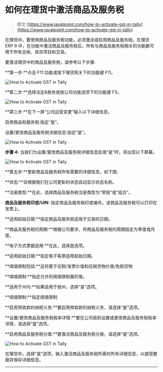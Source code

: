 # 如何在理货中激活商品及服务税

> 原文:[https://www.javatpoint.com/how-to-activate-gst-in-tally](https://www.javatpoint.com/how-to-activate-gst-in-tally)

在理货中，要使用商品及服务税功能，必须激活或启用商品及服务税。在理货 ERP 9 中，在功能中激活商品及服务税后，所有与商品及服务税相关的功能都可用于所有总账、库存项目和交易。

要激活理货中的商品及服务税，请参考以下步骤:

**第一步:**点击 F11:功能或按下理货网关下的功能键 F11。

![How to Activate GST in Tally](../Images/c6cd3fb53faa124d339f3465fe6e551b.png)

**第二步:**选择法定&税务或按公司功能选项下的功能键 F3。

![How to Activate GST in Tally](../Images/185ce43a3380bdcf06483406f6afec87.png)

**第三步:**在下一屏“公司运营变更”输入以下详细信息。

启用商品和服务税:指定“是”。

设置/更改商品及服务税详细信息:指定“是”。

![How to Activate GST in Tally](../Images/ae3c685e383a21a704be9d07d19f018d.png)

**步骤 4:** 当我们为设置/更改商品及服务税详细信息启用“是”时，将出现以下屏幕。

![How to Activate GST in Tally](../Images/3470fee8956ca35b883031406b53beaa.png)

**第五步:**更新商品及服务税所有需要的详细信息，如下图:

**状态:**会根据我们在公司更新的状态自动显示状态名称。

**注册类型:**在此，选择商品及服务税注册类型为“常规”或“组合”。

**商品及服务税印度/UIN:** 指定商品及服务税印度编号。该商品及服务税可以打印在发票上。

**适用起始日期:**指定商品及服务税适用于交易的日期。

**商品及服务税的周期:**根据公司要求，将商品及服务税的周期指定为季度或月度。

**电子方式票据适用:**在此，选择是选项。

**适用起始日期:**指定电子客票适用起始日期。

**阈值限制包括:**这将基于应税/发票价值和应税货物价值/免税货物

**阈值限制:**指定允许的阈值限制量的值。

**适用于州内:**如果适用于我州，选择“是”选项。

**阈值限制:**指定阈值限制

**启用预收款的纳税义务:**要启用预收款的纳税义务，请选择“是”选项。

**设置/更改商品及服务税税率详情:**要在公司级别设置或更改商品及服务税税率详情，请选择“是”选项。

**启用商品及服务税分类:**要激活商品及服务税分类，请选择“是”选项。

![How to Activate GST in Tally](../Images/154033a98f6a201753fef450d91a2ca2.png)

在理货中，选择“是”选项，输入激活商品及服务税所需的所有详细信息，以接受数据并保存详细信息。

* * *